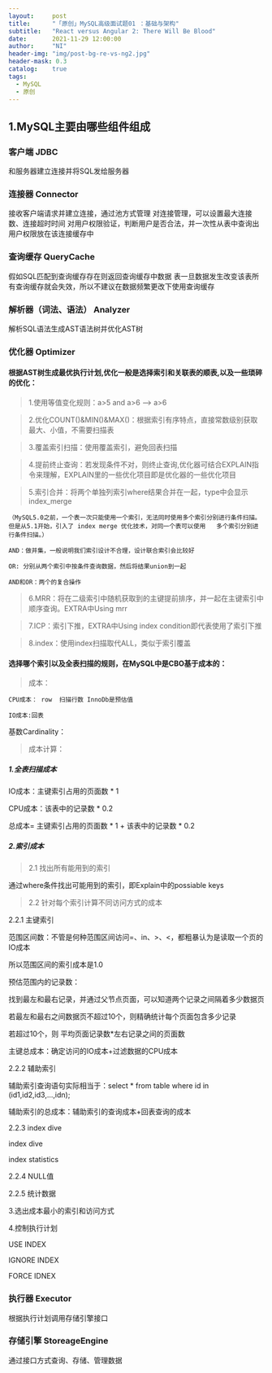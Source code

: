 ```yaml
---
layout:     post
title:      "「原创」MySQL高级面试题01 ：基础与架构"
subtitle:   "React versus Angular 2: There Will Be Blood"
date:       2021-11-29 12:00:00
author:     "NI"
header-img: "img/post-bg-re-vs-ng2.jpg"
header-mask: 0.3
catalog:    true
tags:
  - MySQL
  - 原创
---
```



## 1.MySQL主要由哪些组件组成

### 客户端 JDBC

和服务器建立连接并将SQL发给服务器

### 连接器 Connector

接收客户端请求并建立连接，通过池方式管理
对连接管理，可以设置最大连接数、连接超时时间
对用户权限验证，判断用户是否合法，并一次性从表中查询出用户权限放在该连接缓存中

### 查询缓存 QueryCache

假如SQL匹配到查询缓存存在则返回查询缓存中数据
表一旦数据发生改变该表所有查询缓存就会失效，所以不建议在数据频繁更改下使用查询缓存

### 解析器（词法、语法） Analyzer

解析SQL语法生成AST语法树并优化AST树

### 优化器	Optimizer

#### 根据AST树生成最优执行计划,优化一般是选择索引和关联表的顺表,以及一些琐碎的优化：

> 1.使用等值变化规则：a>5 and a>6 --> a>6

> 2.优化COUNT()&MIN()&MAX()：根据索引有序特点，直接常数级别获取最大、小值，不需要扫描表

> 3.覆盖索引扫描：使用覆盖索引，避免回表扫描

> 4.提前终止查询：若发现条件不对，则终止查询,优化器可结合EXPLAIN指令来理解，EXPLAIN里的一些优化项目即是优化器的一些优化项目

> 5.索引合并：将两个单独列索引where结果合并在一起，type中会显示index_merge

``（MySQL5.0之前，一个表一次只能使用一个索引，无法同时使用多个索引分别进行条件扫描。但是从5.1开始，引入了 index merge 优化技术，对同一个表可以使用	
多个索引分别进行条件扫描。）
``

``
AND：做并集，一般说明我们索引设计不合理，设计联合索引会比较好
``

``
OR: 分别从两个索引中按条件查询数据，然后将结果union到一起
``

``
AND和OR：两个的复合操作
``

> 6.MRR：将在二级索引中随机获取到的主键提前排序，并一起在主键索引中顺序查询。EXTRA中Using mrr

> 7.ICP：索引下推，EXTRA中Using index condition即代表使用了索引下推

> 8.index：使用index扫描取代ALL，类似于索引覆盖

#### 选择哪个索引以及全表扫描的规则，在MySQL中是CBO基于成本的：

> 成本：

``
CPU成本： row	扫描行数 InnoDb是预估值
``

``
IO成本:回表
``

基数Cardinality：

> 成本计算：


##### 1.全表扫描成本

IO成本：主键索引占用的页面数 * 1

CPU成本：该表中的记录数 * 0.2

总成本= 主键索引占用的页面数 * 1 + 该表中的记录数 * 0.2


##### 2.索引成本

>2.1 找出所有能用到的索引

通过where条件找出可能用到的索引，即Explain中的possiable keys

>2.2 针对每个索引计算不同访问方式的成本

2.2.1 主键索引

范围区间数：不管是何种范围区间访问=、in、>、<，都粗暴认为是读取一个页的IO成本

所以范围区间的索引成本是1.0

预估范围内的记录数：

找到最左和最右记录，并通过父节点页面，可以知道两个记录之间隔着多少数据页

若最左和最右之间数据页不超过10个，则精确统计每个页面包含多少记录

若超过10个，则 平均页面记录数*左右记录之间的页面数

主键总成本：确定访问的IO成本+过滤数据的CPU成本

2.2.2 辅助索引

辅助索引查询语句实际相当于：select * from table where id in (id1,id2,id3,...,idn);

辅助索引的总成本：辅助索引的查询成本+回表查询的成本

2.2.3 index dive

index dive

index statistics

2.2.4 NULL值

2.2.5 统计数据

3.选出成本最小的索引和访问方式

4.控制执行计划

USE INDEX

IGNORE INDEX

FORCE IDNEX

### 执行器	Executor

根据执行计划调用存储引擎接口

### 存储引擎 StoreageEngine

通过接口方式查询、存储、管理数据
